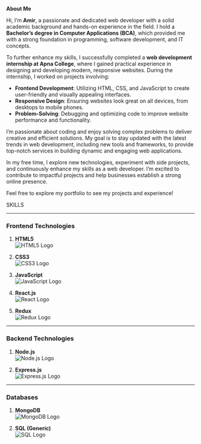 **About Me**


Hi, I’m **Amir**, a passionate and dedicated web developer with a solid academic background and hands-on experience in the field. I hold a **Bachelor’s degree in Computer Applications (BCA)**, which provided me with a strong foundation in programming, software development, and IT concepts.  

To further enhance my skills, I successfully completed a **web development internship at Apna College**, where I gained practical experience in designing and developing modern, responsive websites. During the internship, I worked on projects involving:  
- **Frontend Development**: Utilizing HTML, CSS, and JavaScript to create user-friendly and visually appealing interfaces.  
- **Responsive Design**: Ensuring websites look great on all devices, from desktops to mobile phones.  
- **Problem-Solving**: Debugging and optimizing code to improve website performance and functionality.  

I’m passionate about coding and enjoy solving complex problems to deliver creative and efficient solutions. My goal is to stay updated with the latest trends in web development, including new tools and frameworks, to provide top-notch services in building dynamic and engaging web applications.  

In my free time, I explore new technologies, experiment with side projects, and continuously enhance my skills as a web developer. I’m excited to contribute to impactful projects and help businesses establish a strong online presence.  

Feel free to explore my portfolio to see my projects and experience!


SKILLS


---

### **Frontend Technologies**
1. **HTML5**  
   ![HTML5 Logo](https://upload.wikimedia.org/wikipedia/commons/8/84/HTML5_logo_resized.svg)

2. **CSS3**  
   ![CSS3 Logo](https://upload.wikimedia.org/wikipedia/commons/6/62/CSS3_logo.svg)

3. **JavaScript**  
   ![JavaScript Logo](https://upload.wikimedia.org/wikipedia/commons/9/99/Unofficial_JavaScript_logo_2.svg)

4. **React.js**  
   ![React Logo](https://upload.wikimedia.org/wikipedia/commons/a/a7/React-icon.svg)

5. **Redux**  
   ![Redux Logo](https://upload.wikimedia.org/wikipedia/commons/4/49/Redux.png)

---

### **Backend Technologies**
1. **Node.js**  
   ![Node.js Logo](https://upload.wikimedia.org/wikipedia/commons/d/d9/Node.js_logo.svg)

2. **Express.js**  
   ![Express.js Logo](https://upload.wikimedia.org/wikipedia/commons/6/64/Expressjs.png)

---

### **Databases**
1. **MongoDB**  
   ![MongoDB Logo](https://upload.wikimedia.org/wikipedia/en/4/45/MongoDB-Logo.svg)

2. **SQL (Generic)**  
   ![SQL Logo](https://upload.wikimedia.org/wikipedia/commons/8/87/Sql_data_base_with_logo.png)

